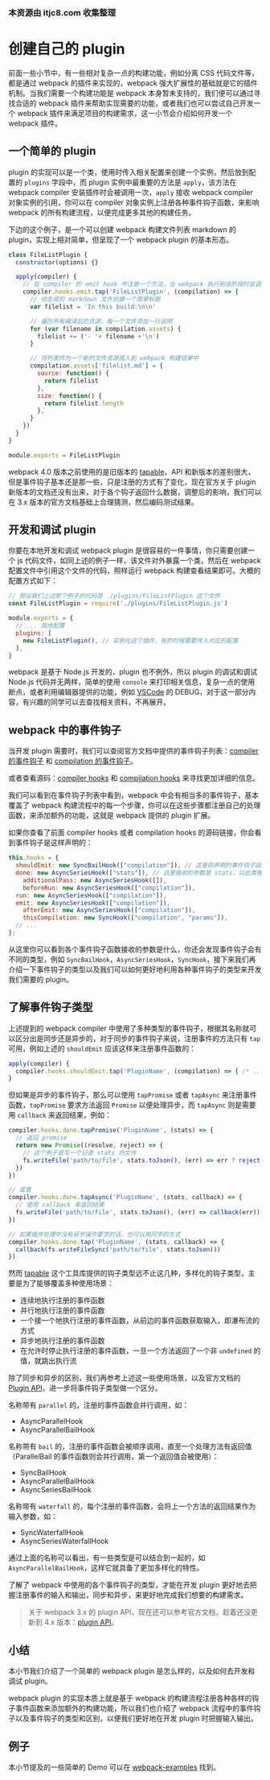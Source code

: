 ### 本资源由 itjc8.com 收集整理
# 创建自己的 plugin

前面一些小节中，有一些相对复杂一点的构建功能，例如分离 CSS 代码文件等，都是通过 webpack 的插件来实现的，webpack 强大扩展性的基础就是它的插件机制。当我们需要一个构建功能是 webpack 本身暂未支持的，我们便可以通过寻找合适的 webpack 插件来帮助实现需要的功能，或者我们也可以尝试自己开发一个 webpack 插件来满足项目的构建需求，这一小节会介绍如何开发一个 webpack 插件。

## 一个简单的 plugin

plugin 的实现可以是一个类，使用时传入相关配置来创建一个实例，然后放到配置的 `plugins` 字段中，而 plugin 实例中最重要的方法是 `apply`，该方法在 webpack compiler 安装插件时会被调用一次，`apply` 接收 webpack compiler 对象实例的引用，你可以在 compiler 对象实例上注册各种事件钩子函数，来影响 webpack 的所有构建流程，以便完成更多其他的构建任务。

下边的这个例子，是一个可以创建 webpack 构建文件列表 markdown 的 plugin，实现上相对简单，但呈现了一个 webpack plugin 的基本形态。

```js
class FileListPlugin {
  constructor(options) {}

  apply(compiler) {
    // 在 compiler 的 emit hook 中注册一个方法，当 webpack 执行到该阶段时会调用这个方法
    compiler.hooks.emit.tap('FileListPlugin', (compilation) => {
      // 给生成的 markdown 文件创建一个简单标题
      var filelist = 'In this build:\n\n'

      // 遍历所有编译后的资源，每一个文件添加一行说明
      for (var filename in compilation.assets) {
        filelist += ('- '+ filename +'\n')
      }

      // 将列表作为一个新的文件资源插入到 webpack 构建结果中
      compilation.assets['filelist.md'] = {
        source: function() {
          return filelist
        },
        size: function() {
          return filelist.length
        },
      }
    })
  }
}

module.exports = FileListPlugin
```

webpack 4.0 版本之前使用的是旧版本的 [tapable](https://github.com/webpack/tapable/tree/tapable-0.2)，API 和新版本的差别很大，但是事件钩子基本还是那一些，只是注册的方式有了变化，现在官方关于 plugin 新版本的文档还没有出来，对于各个钩子返回什么数据，调整后的影响，我们可以在 3.x 版本的官方文档基础上合理猜测，然后编码测试结果。

## 开发和调试 plugin

你要在本地开发和调试 webpack plugin 是很容易的一件事情，你只需要创建一个 js 代码文件，如同上述的例子一样，该文件对外暴露一个类，然后在 webpack 配置文件中引用这个文件的代码，照样运行 webpack 构建查看结果即可。大概的配置方式如下：

```js
// 假设我们上述那个例子的代码是 ./plugins/FileListPlugin 这个文件
const FileListPlugin = require('./plugins/FileListPlugin.js')

module.exports = {
  // ... 其他配置
  plugins: [
    new FileListPlugin(), // 实例化这个插件，有的时候需要传入对应的配置
  ],
}
```

webpack 是基于 Node.js 开发的，plugin 也不例外，所以 plugin 的调试和调试 Node.js 代码并无两样，简单的使用 `console` 来打印相关信息，复杂一点的使用断点，或者利用编辑器提供的功能，例如 [VSCode](https://code.visualstudio.com/) 的 DEBUG，对于这一部分内容，有兴趣的同学可以去查找相关资料，不再展开。

## webpack 中的事件钩子

当开发 plugin 需要时，我们可以查阅官方文档中提供的事件钩子列表：[compiler 的事件钩子](https://doc.webpack-china.org/api/compiler/#%E4%BA%8B%E4%BB%B6%E9%92%A9%E5%AD%90) 和 [compilation 的事件钩子](https://doc.webpack-china.org/api/compilation/)。

或者查看源码：[compiler hooks](https://github.com/webpack/webpack/blob/master/lib/Compiler.js#L29) 和 [compilation hooks](https://github.com/webpack/webpack/blob/master/lib/Compilation.js#L91) 来寻找更加详细的信息。

我们可以看到在事件钩子列表中看到，webpack 中会有相当多的事件钩子，基本覆盖了 webpack 构建流程中的每一个步骤，你可以在这些步骤都注册自己的处理函数，来添加额外的功能，这就是 webpack 提供的 plugin 扩展。

如果你查看了前面 compiler hooks 或者 compilation hooks 的源码链接，你会看到事件钩子是这样声明的：

```js
this.hooks = {
  shouldEmit: new SyncBailHook(["compilation"]), // 这里的声明的事件钩子函数接收的参数是 compilation，
  done: new AsyncSeriesHook(["stats"]), // 这里接收的参数是 stats，以此类推
	additionalPass: new AsyncSeriesHook([]),
	beforeRun: new AsyncSeriesHook(["compilation"]),
  run: new AsyncSeriesHook(["compilation"]),
  emit: new AsyncSeriesHook(["compilation"]),
	afterEmit: new AsyncSeriesHook(["compilation"]),
	thisCompilation: new SyncHook(["compilation", "params"]),
  // ...
};
```

从这里你可以看到各个事件钩子函数接收的参数是什么，你还会发现事件钩子会有不同的类型，例如 `SyncBailHook`，`AsyncSeriesHook`，`SyncHook`，接下来我们再介绍一下事件钩子的类型以及我们可以如何更好地利用各种事件钩子的类型来开发我们需要的 plugin。

## 了解事件钩子类型

上述提到的 webpack compiler 中使用了多种类型的事件钩子，根据其名称就可以区分出是同步还是异步的，对于同步的事件钩子来说，注册事件的方法只有 `tap` 可用，例如上述的 `shouldEmit` 应该这样来注册事件函数的：

```js
apply(compiler) {
  compiler.hooks.shouldEmit.tap('PluginName', (compilation) => { /* ... */ })
}
```

但如果是异步的事件钩子，那么可以使用 `tapPromise` 或者 `tapAsync` 来注册事件函数，`tapPromise` 要求方法返回 `Promise` 以便处理异步，而 `tapAsync` 则是需要用 `callback` 来返回结果，例如：

```js
compiler.hooks.done.tapPromise('PluginName', (stats) => {
  // 返回 promise
  return new Promise((resolve, reject) => {
    // 这个例子是写一个记录 stats 的文件
    fs.writeFile('path/to/file', stats.toJson(), (err) => err ? reject(err) : resolve())
  })
})

// 或者
compiler.hooks.done.tapAsync('PluginName', (stats, callback) => {
  // 使用 callback 来返回结果
  fs.writeFile('path/to/file', stats.toJson(), (err) => callback(err))
})

// 如果插件处理中没有异步操作要求的话，也可以用同步的方式
compiler.hooks.done.tap('PluginName', (stats, callback) => {
  callback(fs.writeFileSync('path/to/file', stats.toJson())
})
```

然而 [tapable](https://github.com/webpack/tapable) 这个工具库提供的钩子类型远不止这几种，多样化的钩子类型，主要是为了能够覆盖多种使用场景：

- 连续地执行注册的事件函数
- 并行地执行注册的事件函数
- 一个接一个地执行注册的事件函数，从前边的事件函数获取输入，即瀑布流的方式
- 异步地执行注册的事件函数
- 在允许时停止执行注册的事件函数，一旦一个方法返回了一个非 `undefined` 的值，就跳出执行流

除了同步和异步的区别，我们再参考上述这一些使用场景，以及官方文档的 [Plugin API](https://doc.webpack-china.org/api/plugins/#tapable-%E5%92%8C-tapable-%E5%AE%9E%E4%BE%8B)，进一步将事件钩子类型做一个区分。

名称带有 `parallel` 的，注册的事件函数会并行调用，如：

- AsyncParallelHook
- AsyncParallelBailHook

名称带有 `bail` 的，注册的事件函数会被顺序调用，直至一个处理方法有返回值（ParallelBail 的事件函数则会并行调用，第一个返回值会被使用）：

- SyncBailHook
- AsyncParallelBailHook
- AsyncSeriesBailHook

名称带有 `waterfall` 的，每个注册的事件函数，会将上一个方法的返回结果作为输入参数，如：

- SyncWaterfallHook
- AsyncSeriesWaterfallHook

通过上面的名称可以看出，有一些类型是可以结合到一起的，如 `AsyncParallelBailHook`，这样它就具备了更加多样化的特性。

了解了 webpack 中使用的各个事件钩子的类型，才能在开发 plugin 更好地去把握注册事件的输入和输出，同步和异步，来更好地完成我们想要的构建需求。

> 关于 webpack 3.x 的 plugin API，现在还可以参考官方文档，趁着还没更新到 4.x 版本：[plugin API](https://doc.webpack-china.org/api/plugins/)。

## 小结

本小节我们介绍了一个简单的 webpack plugin 是怎么样的，以及如何去开发和调试 plugin。

webpack plugin 的实现本质上就是基于 webpack 的构建流程注册各种各样的钩子事件函数来添加额外的构建功能，所以我们也介绍了 webpack 流程中的事件钩子以及事件钩子的类型和区别，以便我们更好地在开发 plugin 时把握输入输出。

## 例子

本小节提及的一些简单的 Demo 可以在 [webpack-examples](https://github.com/teabyii/webpack-examples) 找到。